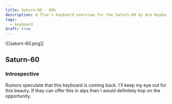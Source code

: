 ```yaml
---
title: Saturn-60 - 60%
description: d-floe's keyboard overview for the Saturn-60 by Ace Keyboard Co.
tags:
  - keyboard
draft: true
---
```


![[saturn-60.png]]

## Saturn-60

### Introspective

Rumors speculate that this keyboard is coming back. I'll keep my eye out for this beauty. If they can offer this in alps then I would definitely hop on the opportunity.
